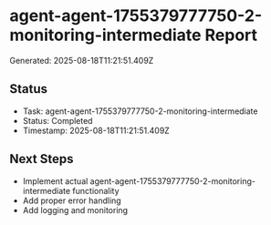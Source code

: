 # agent-agent-1755379777750-2-monitoring-intermediate Report

Generated: 2025-08-18T11:21:51.409Z

## Status
- Task: agent-agent-1755379777750-2-monitoring-intermediate
- Status: Completed
- Timestamp: 2025-08-18T11:21:51.409Z

## Next Steps
- Implement actual agent-agent-1755379777750-2-monitoring-intermediate functionality
- Add proper error handling
- Add logging and monitoring
